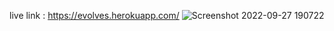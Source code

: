 live link : https://evolves.herokuapp.com/
![Screenshot 2022-09-27 190722](https://user-images.githubusercontent.com/96279043/192542544-8173124f-14a9-4cf1-b63c-6c86d8d3a7d8.png)
